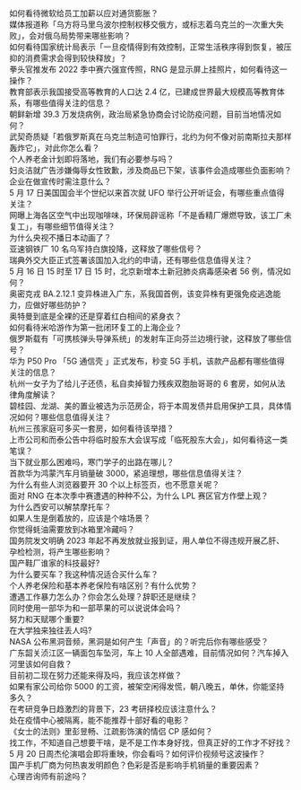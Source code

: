 如何看待微软给员工加薪以应对通货膨胀？  
媒体报道称「乌方将马里乌波尔控制权移交俄方，或标志着乌克兰的一次重大失败」，会对俄乌局势带来哪些影响？  
如何看待国家统计局表示「一旦疫情得到有效控制，正常生活秩序得到恢复，被压抑的消费需求会得到较快释放」？  
拳头官推发布 2022 季中赛六强宣传照，RNG 是显示屏上挂照片，如何看待这一操作？  
教育部表示我国接受高等教育的人口达 2.4 亿，已建成世界最大规模高等教育体系，有哪些值得关注的信息？  
朝鲜新增 39.3 万发烧病例，政治局紧急协商会讨论防疫问题，目前当地情况如何？  
武契奇质疑「若俄罗斯真在乌克兰制造可怕罪行，北约为何不像对前南斯拉夫那样轰炸它」，对此你怎么看？  
个人养老金计划即将落地，我们有必要参与吗？  
妇炎洁就广告涉嫌侮辱女性致歉，涉及商品已下架，该事件会造成哪些负面影响？企业在做宣传时需注意什么？  
5 月 17 日美国国会半个世纪以来首次就 UFO 举行公开听证会，有哪些重点值得关注？  
网曝上海各区空气中出现咖啡味，环保局辟谣称「不是香精厂爆燃导致，该工厂未复工」，有哪些细节值得关注？  
为什么央视不播日本动画了？  
亚速钢铁厂 10 名乌军持白旗投降，这释放了哪些信号？  
瑞典外交大臣正式签署该国加入北约的申请，还有哪些信息值得关注？  
5 月 16 日 15 时至 17 日 15 时，北京新增本土新冠肺炎病毒感染者 56 例，情况如何？  
奥密克戎 BA.2.12.1 变异株进入广东，系我国首例，该变异株有更强免疫逃逸能力，应做好哪些防护？  
奥特曼到底是全裸的还是穿着红白相间的紧身衣？  
如何看待米哈游作为第一批闭环复工的上海企业？  
俄罗斯载有「可携核弹头导弹系统」的发射车正向芬兰边境行驶，这释放了哪些信号？  
华为 P50 Pro 「5G 通信壳 」正式发布，秒变 5G 手机，该款产品都有哪些值得关注的信息？  
杭州一女子为了给儿子还债，私自卖掉智力残疾双胞胎哥哥的 6 套房，如何从法律角度解读？  
碧桂园、龙湖、美的置业被选为示范房企，将于本周发债并启用保护工具，具体情况如何？哪些信息值得关注？  
杭州三孩家庭可多买一套房，如何看待该举措？  
上市公司和而泰公告中将临时股东大会误写成「临死股东大会」，如何看待这一类笔误？  
当下就业那么困难吗，寒门学子的出路在哪儿？  
首款华为鸿蒙汽车月销量破 3000，紧追理想，哪些信息值得关注？  
为什么有些人浏览器要开 30 个以上标签页，也不愿意关呢？  
面对 RNG 在本次季中赛遭遇的种种不公，为什么 LPL 赛区官方作壁上观？  
为什么西安可以解禁摩托车？  
如果人生是倒着放的，应该是个啥场景？  
你觉得蚝油需要放到冰箱里冷藏吗？  
国务院发文明确 2023 年起不再发放就业报到证，用人单位不得违规开展乙肝、孕检检测，将产生哪些影响？  
国产鞋厂谁家的科技最好?  
为什么要买车？我这种情况适合买什么车？  
个人养老保险和基本养老保险有啥区别？有什么优势？  
遭遇工作暴力怎么办？你会怎么处理？辞职还是继续？  
同时使用一部华为和一部苹果的可以说说体会吗？  
努力和天赋哪个重要?  
在大学独来独往丢人吗?  
NASA 公布黑洞音频，黑洞是如何产生「声音」的？听完后你有哪些感受？  
广东韶关浈江区一辆面包车坠河，车上 10 人全部遇难，目前情况如何？汽车掉入河里该如何自救？  
目前初二现在努力还能来得及吗，我应该怎样做？  
如果有家公司给你 5000 的工资，被架空闲得发慌，朝八晚五，单休，你能坚持多久？  
在考研竞争日趋激烈的背景下，23 考研择校应该注意什么？  
处在疫情中心被隔离，能不能推荐十部好看的电影？  
《女士的法则》里彭昱畅、江疏影饰演的情侣 CP 感如何？  
找工作，不知道自己想要干啥，是不是工作本身好找，但真正好的工作才不好找？  
5 月 20 日周杰伦演唱会即将重映，你会看吗？如何评价视频号这波操作？  
国产手机厂商为何热衷发明颜色？色彩是否是影响手机销量的重要因素？  
心理咨询师有前途吗？  
